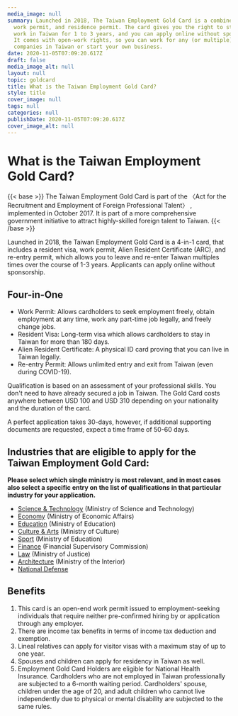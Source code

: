 ```yaml
---
media_image: null
summary: Launched in 2018, The Taiwan Employment Gold Card is a combined visa,
  work permit, and residence permit. The card gives you the right to stay and
  work in Taiwan for 1 to 3 years, and you can apply online without sponsorship.
  It comes with open-work rights, so you can work for any (or multiple)
  companies in Taiwan or start your own business.
date: 2020-11-05T07:09:20.617Z
draft: false
media_image_alt: null
layout: null
topic: goldcard
title: What is the Taiwan Employment Gold Card?
style: title
cover_image: null
tags: null
categories: null
publishDate: 2020-11-05T07:09:20.617Z
cover_image_alt: null
---
```

# What is the Taiwan Employment Gold Card?

{{< base >}}
The Taiwan Employment Gold Card is part of the 〈Act for the Recruitment and Employment of Foreign Professional Talent〉 , implemented in October 2017. It is part of a more comprehensive government initiative to attract highly-skilled foreign talent to Taiwan.
{{< /base >}}

Launched in 2018, the Taiwan Employment Gold Card is a 4-in-1 card, that includes a resident visa, work permit, Alien Resident Certificate (ARC), and re-entry permit, which allows you to leave and re-enter Taiwan multiples times over the course of 1-3 years. Applicants can apply online without sponsorship. 

## Four-in-One

* Work Permit: Allows cardholders to seek employment freely, obtain employment at any time, work any part-time job legally, and freely change jobs.
* Resident Visa:  Long-term visa which allows cardholders to stay in Taiwan for more than 180 days.
* Alien Resident Certificate:  A physical ID card proving that you can live in Taiwan legally.
* Re-entry Permit:  Allows unlimited entry and exit from Taiwan (even during COVID-19).

Qualification is based on an assessment of your professional skills. You don't need to have already secured a job in Taiwan. The Gold Card costs anywhere between USD 100 and USD 310 depending on your nationality and the duration of the card.

A perfect application takes 30-days, however, if additional supporting documents are requested, expect a time frame of 50-60 days.

## Industries that are eligible to apply for the Taiwan Employment Gold Card:

**Please select which single ministry is most relevant, and in most cases also select a specific entry on the list of qualifications in that particular industry for your application.**

* [Science & Technology](/en/qualification/field-of-science-technology/) (Ministry of Science and Technology)
* [Economy](/en/qualification/field-of-economy/) (Ministry of Economic Affairs)
* [Education](/en/qualification/field-of-education/) (Ministry of Education)
* [Culture & Arts](/en/qualification/field-of-culture-and-arts/) (Ministry of Culture)
* [Sport](/en/qualification/field-of-sport/) (Ministry of Education)
* [Finance](/en/qualification/field-of-finance/) (Financial Supervisory Commission)
* [Law](/en/qualification/field-of-law/) (Ministry of Justice)
* [Architecture](/en/qualification/field-of-architecture/) (Ministry of the Interior)
* [National Defense](/en/qualification/field-of-national-defense/)

## Benefits

1. This card is an open-end work permit issued to employment-seeking individuals that require neither pre-confirmed hiring by or application through any employer.
2. There are income tax benefits in terms of income tax deduction and exemption. 
3. Lineal relatives can apply for visitor visas with a maximum stay of up to one year. 
4. Spouses and children can apply for residency in Taiwan as well. 
5. Employment Gold Card Holders are eligible for National Health Insurance. Cardholders who are not employed in Taiwan professionally are subjected to a 6-month waiting period. Cardholders' spouse, children under the age of 20, and adult children who cannot live independently due to physical or mental disability are subjected to the same rules.